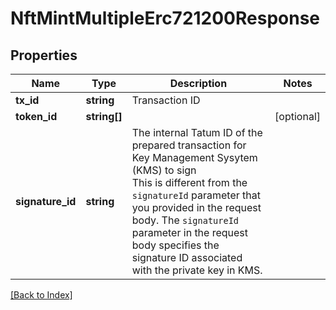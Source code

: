 # NftMintMultipleErc721200Response

## Properties

Name | Type | Description | Notes
------------ | ------------- | ------------- | -------------
**tx_id** | **string** | Transaction ID |
**token_id** | **string[]** |  | [optional]
**signature_id** | **string** | The internal Tatum ID of the prepared transaction for Key Management Sysytem (KMS) to sign<br/>This is different from the <code>signatureId</code> parameter that you provided in the request body. The <code>signatureId</code> parameter in the request body specifies the signature ID associated with the private key in KMS. |

[[Back to Index]](../index.md)
